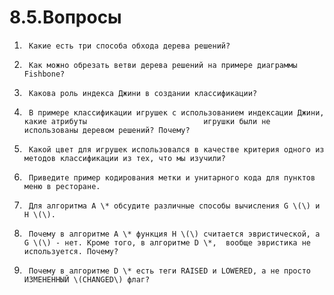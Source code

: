 # 8.5.Вопросы

1.      Какие есть три способа обхода дерева решений?

2.      Как можно обрезать ветви дерева решений на примере диаграммы Fishbone?

3.      Какова роль индекса Джини в создании классификации?

4.      В примере классификации игрушек с использованием индексации Джини, какие атрибуты                          игрушки были не использованы деревом решений? Почему?

5.      Какой цвет для игрушек использовался в качестве критерия одного из методов классификации из тех, что мы изучили?

6.      Приведите пример кодирования метки и унитарного кода для пунктов меню в ресторане.

7.      Для алгоритма A \* обсудите различные способы вычисления G \(\) и H \(\).

8.      Почему в алгоритме A \* функция H \(\) считается эвристической, а G \(\) - нет. Кроме того, в алгоритме D \*,  вообще эвристика не используется. Почему?

9.      Почему в алгоритме D \* есть теги RAISED и LOWERED, а не просто ИЗМЕНЕННЫЙ \(CHANGED\) флаг?

